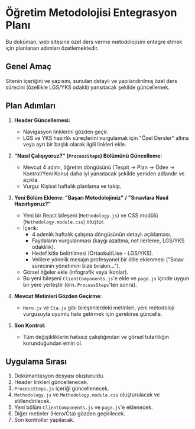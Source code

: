# Öğretim Metodolojisi Entegrasyon Planı

Bu doküman, web sitesine özel ders verme metodolojisini entegre etmek için planlanan adımları özetlemektedir.

## Genel Amaç

Sitenin içeriğini ve yapısını, sunulan detaylı ve yapılandırılmış özel ders sürecini (özellikle LGS/YKS odaklı) yansıtacak şekilde güncellemek.

## Plan Adımları

1.  **Header Güncellemesi:**
    *   Navigasyon linklerini gözden geçir.
    *   LGS ve YKS hazırlık süreçlerini vurgulamak için "Özel Dersler" altına veya ayrı bir başlık olarak ilgili linkleri ekle.

2.  **"Nasıl Çalışıyoruz?" (`ProcessSteps`) Bölümünü Güncelleme:**
    *   Mevcut 4 adımı, öğretim döngüsünü (Tespit -> Plan -> Ödev -> Kontrol/Yeni Konu) daha iyi yansıtacak şekilde yeniden adlandır ve açıkla.
    *   Vurgu: Kişisel haftalık planlama ve takip.

3.  **Yeni Bölüm Ekleme: "Başarı Metodolojimiz" / "Sınavlara Nasıl Hazırlıyoruz?"**
    *   Yeni bir React bileşeni (`Methodology.js`) ve CSS modülü (`Methodology.module.css`) oluştur.
    *   İçerik:
        *   4 adımlık haftalık çalışma döngüsünün detaylı açıklaması.
        *   Faydaların vurgulanması (kaygı azaltma, net ilerleme, LGS/YKS odaklılık).
        *   Hedef kitle belirtilmesi (Ortaokul/Lise - LGS/YKS).
        *   Velilere yönelik mesajın profesyonel bir dille eklenmesi ("Sınav sürecinin yönetimini bize bırakın...").
    *   Görsel öğeler ekle (infografik veya ikonlar).
    *   Bu yeni bileşeni `ClientComponents.js`'e ekle ve `page.js` içinde uygun bir yere yerleştir (örn. `ProcessSteps`'ten sonra).

4.  **Mevcut Metinleri Gözden Geçirme:**
    *   `Hero.js` ve `Cta.js` gibi bileşenlerdeki metinleri, yeni metodoloji vurgusuyla uyumlu hale getirmek için gerekirse güncelle.

5.  **Son Kontrol:**
    *   Tüm değişikliklerin hatasız çalıştığından ve görsel tutarlılığın korunduğundan emin ol.

## Uygulama Sırası

1.  Dokümantasyon dosyası oluşturuldu.
2.  Header linkleri güncellenecek.
3.  `ProcessSteps.js` içeriği güncellenecek.
4.  `Methodology.js` ve `Methodology.module.css` oluşturulacak ve stillendirilecek.
5.  Yeni bölüm `ClientComponents.js` ve `page.js`'e eklenecek.
6.  Diğer metinler (Hero/Cta) gözden geçirilecek.
7.  Son kontroller yapılacak. 